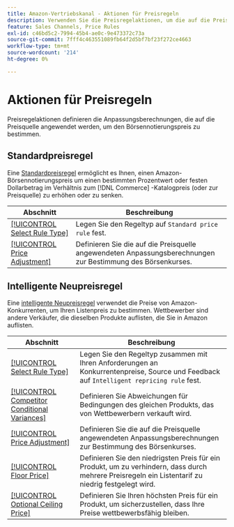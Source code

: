 ```yaml
---
title: Amazon-Vertriebskanal - Aktionen für Preisregeln
description: Verwenden Sie die Preisregelaktionen, um die auf die Preisquelle angewendeten Anpassungsberechnungen zur Bestimmung des Amazon-Börsennotierungspreises zu definieren.
feature: Sales Channels, Price Rules
exl-id: c46bd5c2-7994-45b4-ae0c-9e473372c73a
source-git-commit: 7fff4c463551089fb64f2d5bf7bf23f272ce4663
workflow-type: tm+mt
source-wordcount: '214'
ht-degree: 0%

---
```


# Aktionen für Preisregeln

Preisregelaktionen definieren die Anpassungsberechnungen, die auf die Preisquelle angewendet werden, um den Börsennotierungspreis zu bestimmen.

## Standardpreisregel

Eine [Standardpreisregel](./standard-price-rules.md) ermöglicht es Ihnen, einen Amazon-Börsennotierungspreis um einen bestimmten Prozentwert oder festen Dollarbetrag im Verhältnis zum [!DNL Commerce] -Katalogpreis (oder zur Preisquelle) zu erhöhen oder zu senken.

| Abschnitt | Beschreibung |
|------------------------------------------------------------|--------------------------------------------------------------------------------------------------------|
| [[!UICONTROL Select Rule Type]](./standard-price-rules.md) | Legen Sie den Regeltyp auf `Standard price rule` fest. |
| [[!UICONTROL Price Adjustment]](./standard-price-rules.md) | Definieren Sie die auf die Preisquelle angewendeten Anpassungsberechnungen zur Bestimmung des Börsenkurses. |

## Intelligente Neupreisregel

Eine [intelligente Neupreisregel](./intelligent-repricing-rules.md) verwendet die Preise von Amazon-Konkurrenten, um Ihren Listenpreis zu bestimmen. Wettbewerber sind andere Verkäufer, die dieselben Produkte auflisten, die Sie in Amazon auflisten.

| Abschnitt | Beschreibung |
|----------------------------------------------------------------------------------------|----------------------------------------------------------------------------------------------------------------------|
| [[!UICONTROL Select Rule Type]](./intelligent-repricing-rules.md) | Legen Sie den Regeltyp zusammen mit Ihren Anforderungen an Konkurrentenpreise, Source und Feedback auf `Intelligent repricing rule` fest. |
| [[!UICONTROL Competitor Conditional Variances]](./competitor-conditional-variances.md) | Definieren Sie Abweichungen für Bedingungen des gleichen Produkts, das von Wettbewerbern verkauft wird. |
| [[!UICONTROL Price Adjustment]](./price-adjustment.md) | Definieren Sie die auf die Preisquelle angewendeten Anpassungsberechnungen zur Bestimmung des Börsenkurses. |
| [[!UICONTROL Floor Price]](./floor-price.md) | Definieren Sie den niedrigsten Preis für ein Produkt, um zu verhindern, dass durch mehrere Preisregeln ein Listentarif zu niedrig festgelegt wird. |
| [[!UICONTROL Optional Ceiling Price]](./optional-ceiling-price.md) | Definieren Sie Ihren höchsten Preis für ein Produkt, um sicherzustellen, dass Ihre Preise wettbewerbsfähig bleiben. |
